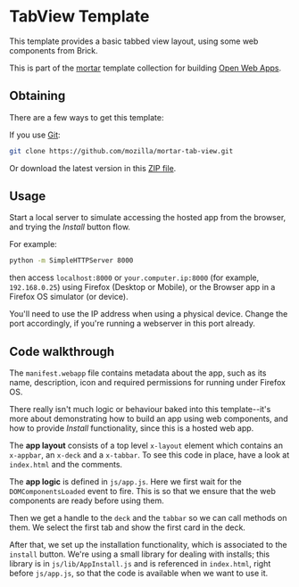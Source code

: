 # TabView Template

This template provides a basic tabbed view layout, using some web components from Brick.

This is part of the [mortar](https://github.com/mozilla/mortar/) template collection for building [Open Web Apps](https://developer.mozilla.org/en-US/Apps).

## Obtaining

There are a few ways to get this template:

If you use [Git](http://www.git-scm.com/):

````bash
git clone https://github.com/mozilla/mortar-tab-view.git
````

Or download the latest version in this [ZIP file](https://github.com/mozilla/mortar-tab-view/archive/master.zip).


## Usage

Start a local server to simulate accessing the hosted app from the browser, and trying the *Install* button flow.

For example:

````bash
python -m SimpleHTTPServer 8000
````

then access `localhost:8000` or `your.computer.ip:8000` (for example, `192.168.0.25`) using Firefox (Desktop or Mobile), or the Browser app in a Firefox OS simulator (or device).

You'll need to use the IP address when using a physical device. Change the port accordingly, if you're running a webserver in this port already.

## Code walkthrough

The `manifest.webapp` file contains metadata about the app, such as its name, description, icon and required permissions for running under Firefox OS.

There really isn't much logic or behaviour baked into this template--it's more about demonstrating how to build an app using web components, and how to provide *Install* functionality, since this is a hosted web app.

The **app layout** consists of a top level `x-layout` element which contains an `x-appbar`, an `x-deck` and a `x-tabbar`. To see this code in place, have a look at `index.html` and the comments.

The **app logic** is defined in `js/app.js`. Here we first wait for the `DOMComponentsLoaded` event to fire. This is so that we ensure that the web components are ready before using them.

Then we get a handle to the `deck` and the `tabbar` so we can call methods on them. We select the first tab and show the first card in the deck.

After that, we set up the installation functionality, which is associated to the `install` button. We're using a small library for dealing with installs; this library is in `js/lib/AppInstall.js` and is referenced in `index.html`, right before `js/app.js`, so that the code is available when we want to use it.
